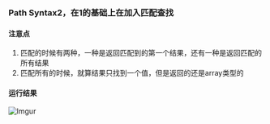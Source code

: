 ### Path Syntax2，在1的基础上在加入匹配查找

#### 注意点
1. 匹配的时候有两种，一种是返回匹配到的第一个结果，还有一种是返回匹配的所有结果
2. 匹配所有的时候，就算结果只找到一个值，但是返回的还是array类型的

#### 运行结果
![Imgur](https://i.imgur.com/RWomjk4.png)